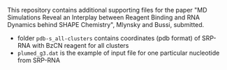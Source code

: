 This repository contains additional supporting files for the paper "MD Simulations Reveal an Interplay between Reagent Binding and RNA Dynamics behind SHAPE Chemistry", Mlynsky and Bussi, submitted.

- folder `pdb-s_all-clusters` contains coordinates (pdb format) of SRP-RNA with BzCN reagent for all clusters
- `plumed_g3.dat` is the example of input file for one particular nucleotide from SRP-RNA
